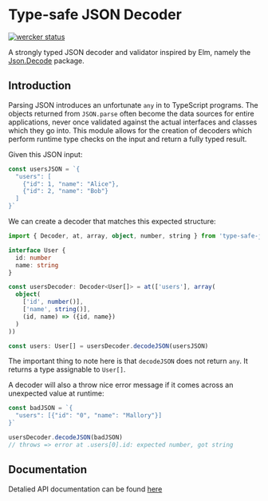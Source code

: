 Type-safe JSON Decoder
======================
[![wercker status](https://app.wercker.com/status/981a74cb4e88dcfa211647cc71752035/s/master "wercker status")](https://app.wercker.com/project/byKey/981a74cb4e88dcfa211647cc71752035)

A strongly typed JSON decoder and validator inspired by Elm, namely the
[Json.Decode][elm-decode] package.


Introduction
------------

Parsing JSON introduces an unfortunate `any` in to TypeScript programs. The
objects returned from `JSON.parse` often become the data sources for entire
applications, never once validated against the actual interfaces and classes
which they go into. This module allows for the creation of decoders which
perform runtime type checks on the input and return a fully typed result.

Given this JSON input:
```typescript
const usersJSON = `{
  "users": [
    {"id": 1, "name": "Alice"},
    {"id": 2, "name": "Bob"}
  ]
}`
```

We can create a decoder that matches this expected structure:
```typescript
import { Decoder, at, array, object, number, string } from 'type-safe-json-decoder'

interface User {
  id: number
  name: string
}

const usersDecoder: Decoder<User[]> = at(['users'], array(
  object(
    ['id', number()],
    ['name', string()],
    (id, name) => ({id, name})
  )
))

const users: User[] = usersDecoder.decodeJSON(usersJSON)
```

The important thing to note here is that `decodeJSON` does not return `any`.
It returns a type assignable to `User[]`.

A decoder will also a throw nice error message if it comes across an
unexpected value at runtime:
```typescript
const badJSON = `{
  "users": [{"id": "0", "name": "Mallory"}]
}`

usersDecoder.decodeJSON(badJSON)
// throws => error at .users[0].id: expected number, got string
```


Documentation
-------------

Detalied API documentation can be found [here][docs]


[elm-decode]: http://package.elm-lang.org/packages/elm-lang/core/latest/Json-Decode
[docs]: https://ooesili.github.io/type-safe-json-decoder
